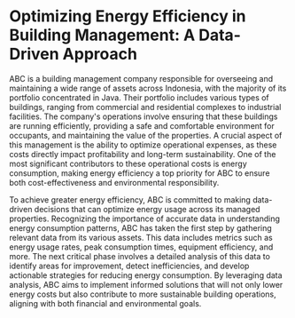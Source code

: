 # Optimizing Energy Efficiency in Building Management: A Data-Driven Approach
ABC is a building management company responsible for overseeing and maintaining a wide range of assets across Indonesia, with the majority of its portfolio concentrated in Java. Their portfolio includes various types of buildings, ranging from commercial and residential complexes to industrial facilities. The company's operations involve ensuring that these buildings are running efficiently, providing a safe and comfortable environment for occupants, and maintaining the value of the properties. A crucial aspect of this management is the ability to optimize operational expenses, as these costs directly impact profitability and long-term sustainability. One of the most significant contributors to these operational costs is energy consumption, making energy efficiency a top priority for ABC to ensure both cost-effectiveness and environmental responsibility.

To achieve greater energy efficiency, ABC is committed to making data-driven decisions that can optimize energy usage across its managed properties. Recognizing the importance of accurate data in understanding energy consumption patterns, ABC has taken the first step by gathering relevant data from its various assets. This data includes metrics such as energy usage rates, peak consumption times, equipment efficiency, and more. The next critical phase involves a detailed analysis of this data to identify areas for improvement, detect inefficiencies, and develop actionable strategies for reducing energy consumption. By leveraging data analysis, ABC aims to implement informed solutions that will not only lower energy costs but also contribute to more sustainable building operations, aligning with both financial and environmental goals.
